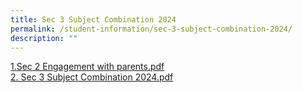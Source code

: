 ```yaml
---
title: Sec 3 Subject Combination 2024
permalink: /student-information/sec-3-subject-combination-2024/
description: ""
---
```

<p><a href="/files/sec%202%20engagement%20with%20parents.pdf" target="_blank" rel="noopener">1.Sec 2 Engagement with parents.pdf</a><br><a href="/files/sec%203%20subject%20combination%202024.pdf" target="_blank" rel="noopener">2. Sec 3 Subject Combination 2024.pdf</a><br></p>

